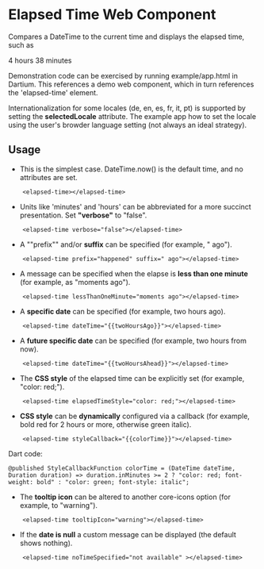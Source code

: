 Elapsed Time Web Component
========

Compares a DateTime to the current time and displays the elapsed time, such as

  4 hours 38 minutes
  
Demonstration code can be exercised by running example/app.html in Dartium. This references a demo web component, which in turn references the 'elapsed-time' element.

Internationalization for some locales (de, en, es, fr, it, pt) is supported by setting the **selectedLocale** attribute. The example app how to set the locale using the user's browder language setting (not always an ideal strategy).

Usage
-------

* This is the simplest case. DateTime.now() is the default time, and no attributes are set.

```
    <elapsed-time></elapsed-time> 
```

* Units like 'minutes' and 'hours' can be abbreviated for a more succinct presentation. Set **"verbose"** to "false".

```
    <elapsed-time verbose="false"></elapsed-time> 
```

* A ""prefix"" and/or **suffix** can be specified (for example, " ago").

```
    <elapsed-time prefix="happened" suffix=" ago"></elapsed-time> 
```

* A message can be specified when the elapse is **less than one minute** (for example, as "moments ago").

```
    <elapsed-time lessThanOneMinute="moments ago"></elapsed-time> 
```

* A **specific date** can be specified (for example, two hours ago).

```
    <elapsed-time dateTime="{{twoHoursAgo}}"></elapsed-time> 
```

* A **future specific date** can be specified (for example, two hours from now).

```
    <elapsed-time dateTime="{{twoHoursAhead}}"></elapsed-time> 
```

* The **CSS style** of the elapsed time can be explicitly set (for example, "color: red;").

```
    <elapsed-time elapsedTimeStyle="color: red;"></elapsed-time> 
```

* **CSS style** can be **dynamically** configured via a callback (for example, bold red for 2 hours or more, otherwise green italic).

```
    <elapsed-time styleCallback="{{colorTime}}"></elapsed-time> 
```

   Dart code:


    @published StyleCallbackFunction colorTime = (DateTime dateTime, Duration duration) => duration.inMinutes >= 2 ? "color: red; font-weight: bold" : "color: green; font-style: italic";  

* The **tooltip icon** can be altered to another core-icons option (for example, to "warning").

```
    <elapsed-time tooltipIcon="warning"></elapsed-time> 
```

* If the **date is null** a custom message can be displayed (the default shows nothing).

```
    <elapsed-time noTimeSpecified="not available" ></elapsed-time> 
```
